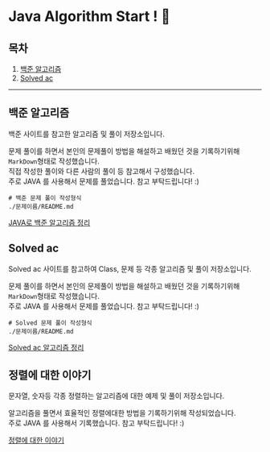 # Java Algorithm Start ! 👋

## 목차
1. [백준 알고리즘](#백준-알고리즘)
2. [Solved ac](#solved-ac)
---
## 백준 알고리즘

백준 사이트를 참고한 알고리즘 및 풀이 저장소입니다.<br>

문제 풀이를 하면서 본인의 문제풀이 방법을 해설하고 배웠던 것을 기록하기위해 ```MarkDown```형태로 작성했습니다. <br>
직접 작성한 풀이와 다른 사람의 풀이 등 참고해서 구성했습니다. <br>
주로 JAVA 를 사용해서 문제를 풀었습니다. 참고 부탁드립니다! :) <br>
```
# 백준 문제 풀이 작성형식
./문제이름/README.md 
```
[JAVA로 백준 알고리즘 정리](./src/Baekjun/README.md) 

## Solved ac

Solved ac 사이트를 참고하여 Class, 문제 등 각종 알고리즘 및 풀이 저장소입니다.<br>

문제 풀이를 하면서 본인의 문제풀이 방법을 해설하고 배웠던 것을 기록하기위해 ```MarkDown```형태로 작성했습니다. <br>
주로 JAVA 를 사용해서 문제를 풀었습니다. 참고 부탁드립니다! :) <br>
```
# Solved 문제 풀이 작성형식
./문제이름/README.md 
```
[Solved ac 알고리즘 정리](./src/Solved/README.md)

## 정렬에 대한 이야기

문자열, 숫자등 각종 정렬하는 알고리즘에 대한 예제 및 풀이 저장소입니다. <br>

알고리즘을 풀면서 효율적인 정렬에대한 방법을 기록하기위해 작성되었습니다.<br>
주로 JAVA 를 사용해서 기록했습니다. 참고 부탁드립니다! :) <br>

 [정렬에 대한 이야기](./src/정렬에대한이야기/README.md)